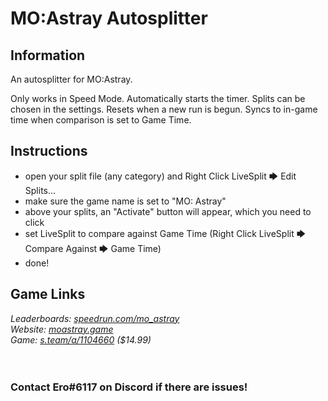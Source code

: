 # MO:Astray Autosplitter
## Information
An autosplitter for MO:Astray.

Only works in Speed Mode. Automatically starts the timer. Splits can be chosen in the settings. Resets when a new run is begun. Syncs to in-game time when comparison is set to Game Time.
## Instructions
* open your split file (any category) and Right Click LiveSplit 🡆 Edit Splits...
* make sure the game name is set to "MO: Astray"
* above your splits, an "Activate" button will appear, which you need to click
* set LiveSplit to compare against Game Time (Right Click LiveSplit 🡆 Compare Against 🡆 Game Time)
* done!
## Game Links
*Leaderboards: [speedrun.com/mo_astray](https://speedrun.com/mo_astray)*  
*Website: [moastray.game](https://moastray.game/en)*  
*Game: [s.team/a/1104660](https://s.team/a/1104660) ($14.99)*
​  
​  
​
### Contact Ero#6117 on Discord if there are issues!
